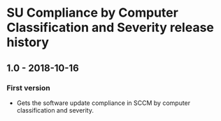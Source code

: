 # SU Compliance by Computer Classification and Severity release history

## 1.0 - 2018-10-16

### First version

* Gets the software update compliance in SCCM by computer classification and severity.